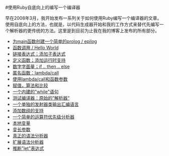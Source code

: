 #使用Ruby自底向上的编写一个编译器

早在2008年3月，我开始发布一系列关于如何使用Ruby编写一个编译器的文章。使用自底向上的方法，也就是，以代码生成器开始和我的工作方式来替代先编写一个解析器的更传统的方法。这里是到目前为止我在我的博客上发布的所有部分。

* [为main函数创建一个简单的prolog / epilog](section1/README.md)
* [函数调用 / Hello World](section2/README.md)
* [链接表达式；添加子表达式](section3/README.md)
* [定义函数；添加运行时支持](section4/README.md)
* [数字字面量；if .. then .. else](section5/README.md)
* [匿名函数：lambda/call](section6/README.md)
* [使用lambda/call和函数参数](section7/README.md)
* [赋值，算法和比较](section8/README.md)
* [一个内建的"while"语句](section9/README.md)
* [测试编译器：原始的”解析器“](section10/README.md)
* [一个单独的发射器类输出汇编语言](section11/README.md)
* [添加数组的支持](section12/README.md)
* [一个简单的运算符优先级分析器](interlude1/README.md)
* [本地变量](section13/README.md)
* [变长参数](section14/README.md)
* [真正的语法分析器](section15/README.md)
* [扩展语法分析器](section16/README.md)
* [推断"let"表达式](section17/README.md)
